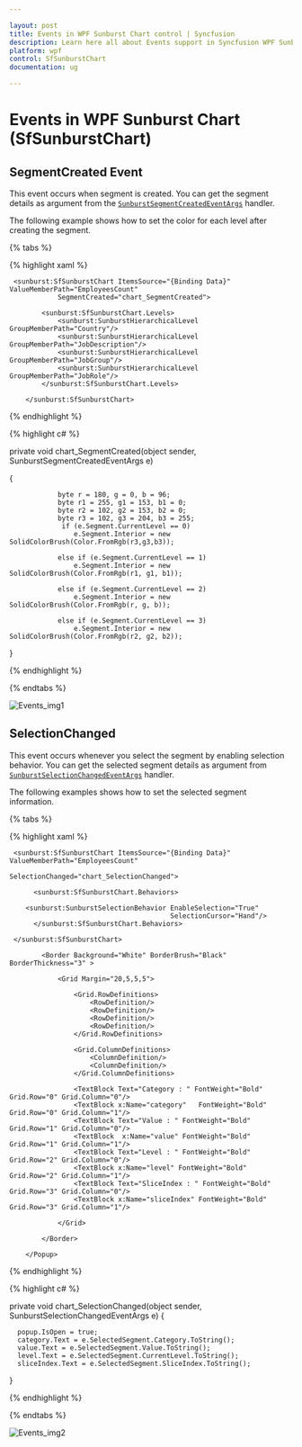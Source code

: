 ```yaml
---

layout: post
title: Events in WPF Sunburst Chart control | Syncfusion
description: Learn here all about Events support in Syncfusion WPF Sunburst Chart (SfSunburstChart) control and more.
platform: wpf 
control: SfSunburstChart 
documentation: ug

---
```


# Events in WPF Sunburst Chart (SfSunburstChart)

## SegmentCreated Event

This event occurs when segment is created. You can get the segment details as argument from the [`SunburstSegmentCreatedEventArgs`](https://help.syncfusion.com/cr/wpf/Syncfusion.UI.Xaml.SunburstChart.SunburstSegmentCreatedEventArgs.html) handler. 

The following example shows how to set the color for each level after creating the segment. 

{% tabs %}

{% highlight xaml %}


     <sunburst:SfSunburstChart ItemsSource="{Binding Data}"               ValueMemberPath="EmployeesCount" 
                SegmentCreated="chart_SegmentCreated">
          
            <sunburst:SfSunburstChart.Levels>
                <sunburst:SunburstHierarchicalLevel GroupMemberPath="Country"/>
                <sunburst:SunburstHierarchicalLevel GroupMemberPath="JobDescription"/>
                <sunburst:SunburstHierarchicalLevel GroupMemberPath="JobGroup"/>
                <sunburst:SunburstHierarchicalLevel GroupMemberPath="JobRole"/>
            </sunburst:SfSunburstChart.Levels>
           
        </sunburst:SfSunburstChart>

     
{% endhighlight %}

{% highlight c# %}

private void chart_SegmentCreated(object sender, SunburstSegmentCreatedEventArgs e)

{

                byte r = 180, g = 0, b = 96;
                byte r1 = 255, g1 = 153, b1 = 0;
                byte r2 = 102, g2 = 153, b2 = 0;
                byte r3 = 102, g3 = 204, b3 = 255;
                 if (e.Segment.CurrentLevel == 0)
                    e.Segment.Interior = new SolidColorBrush(Color.FromRgb(r3,g3,b3));

                else if (e.Segment.CurrentLevel == 1)
                    e.Segment.Interior = new SolidColorBrush(Color.FromRgb(r1, g1, b1));

                else if (e.Segment.CurrentLevel == 2)
                    e.Segment.Interior = new SolidColorBrush(Color.FromRgb(r, g, b));

                else if (e.Segment.CurrentLevel == 3)
                    e.Segment.Interior = new SolidColorBrush(Color.FromRgb(r2, g2, b2));

}

{% endhighlight %}

{% endtabs %}

![Events_img1](Events_images/Events_img1.jpeg)


## SelectionChanged

This event occurs whenever you select the segment by enabling selection behavior. You can get the selected segment details as argument from [`SunburstSelectionChangedEventArgs`](https://help.syncfusion.com/cr/wpf/Syncfusion.UI.Xaml.SunburstChart.SunburstSelectionChangedEventArgs.html) handler. 

The following examples shows how to set the selected segment information.

{% tabs %}

{% highlight xaml %}

     <sunburst:SfSunburstChart ItemsSource="{Binding Data}" ValueMemberPath="EmployeesCount" 
                                  SelectionChanged="chart_SelectionChanged">

          <sunburst:SfSunburstChart.Behaviors>

        <sunburst:SunburstSelectionBehavior EnableSelection="True" 
                                            SelectionCursor="Hand"/>               
          </sunburst:SfSunburstChart.Behaviors>

     </sunburst:SfSunburstChart>

<Popup x:Name="popup" Placement="MousePoint" Height="180" Width="180" >

            <Border Background="White" BorderBrush="Black" BorderThickness="3" >

                <Grid Margin="20,5,5,5">

                    <Grid.RowDefinitions>
                        <RowDefinition/>
                        <RowDefinition/>
                        <RowDefinition/>
                        <RowDefinition/>
                    </Grid.RowDefinitions>

                    <Grid.ColumnDefinitions>
                        <ColumnDefinition/>
                        <ColumnDefinition/>
                    </Grid.ColumnDefinitions>

                    <TextBlock Text="Category : " FontWeight="Bold" Grid.Row="0" Grid.Column="0"/>
                    <TextBlock x:Name="category"   FontWeight="Bold" Grid.Row="0" Grid.Column="1"/>
                    <TextBlock Text="Value : " FontWeight="Bold" Grid.Row="1" Grid.Column="0"/>
                    <TextBlock  x:Name="value" FontWeight="Bold" Grid.Row="1" Grid.Column="1"/>
                    <TextBlock Text="Level : " FontWeight="Bold" Grid.Row="2" Grid.Column="0"/>
                    <TextBlock x:Name="level" FontWeight="Bold" Grid.Row="2" Grid.Column="1"/>
                    <TextBlock Text="SliceIndex : " FontWeight="Bold" Grid.Row="3" Grid.Column="0"/>
                    <TextBlock x:Name="sliceIndex" FontWeight="Bold" Grid.Row="3" Grid.Column="1"/>

                </Grid>
                
            </Border>
            
        </Popup>


{% endhighlight %}

{% highlight c# %}

private void chart_SelectionChanged(object sender, SunburstSelectionChangedEventArgs e)
{

      popup.IsOpen = true;
      category.Text = e.SelectedSegment.Category.ToString();
      value.Text = e.SelectedSegment.Value.ToString();
      level.Text = e.SelectedSegment.CurrentLevel.ToString();
      sliceIndex.Text = e.SelectedSegment.SliceIndex.ToString();
}

{% endhighlight %}

{% endtabs %}

![Events_img2](Events_images/Events_img2.jpeg)


